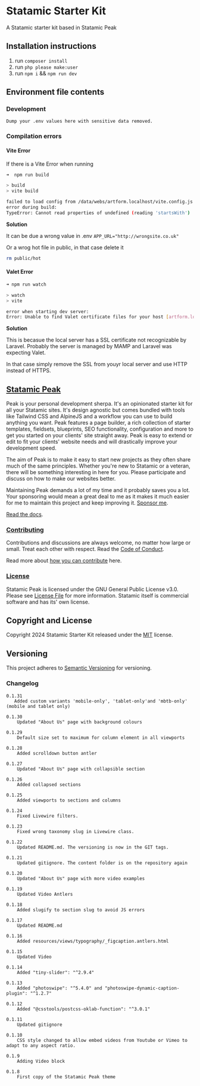 # Statamic Starter Kit
A Statamic starter kit based in Statamic Peak

## Installation instructions

1. run `composer install`
2. run `php please make:user`
3. run `npm i` && `npm run dev`

## Environment file contents

### Development

```env
Dump your .env values here with sensitive data removed.
```

### Compilation errors

#### Vite Error

If there is a Vite Error when running
```bash
➜  npm run build

> build
> vite build

failed to load config from /data/webs/artform.localhost/vite.config.js
error during build:
TypeError: Cannot read properties of undefined (reading 'startsWith')
```

**Solution**

It can be due a wrong value in .env
`APP_URL="http://wrongsite.co.uk"`

Or a wrog hot file in public, in that case delete it
```bash
rm public/hot
```

#### Valet Error

```bash
➜ npm run watch

> watch
> vite

error when starting dev server:
Error: Unable to find Valet certificate files for your host [artform.localhost]. Ensure you have run "valet secure".
```

**Solution**

This is becasue the local server has a SSL certificate not recognizable by Laravel. Probably the server is managed by MAMP and Laravel was expecting Valet.

In that case simply remove the SSL from youyr local server and use HTTP instead of HTTPS.

## [Statamic Peak](https://github.com/studio1902/statamic-peak#start-out-on-top)

Peak is your personal development sherpa. It's an opinionated starter kit for all your Statamic sites. It's design agnostic but comes bundled with tools like Tailwind CSS and AlpineJS and a workflow you can use to build anything you want. Peak features a page builder, a rich collection of starter templates, fieldsets, blueprints, SEO functionality, configuration and more to get you started on your clients' site straight away. Peak is easy to extend or edit to fit your clients' website needs and will drastically improve your development speed.

The aim of Peak is to make it easy to start new projects as they often share much of the same principles. Whether you're new to Statamic or a veteran, there will be something interesting in here for you. Please participate and discuss on how to make our websites better.

Maintaining Peak demands a lot of my time and it probably saves you a lot. Your sponsoring would mean a great deal to me as it makes it much easier for me to maintain this project and keep improving it. [Sponsor me](https://github.com/sponsors/studio1902).

[Read the docs](https://peak.1902.studio).

### [Contributing](https://github.com/studio1902/statamic-peak#contributing)

Contributions and discussions are always welcome, no matter how large or small. Treat each other with respect. Read the [Code of Conduct](https://github.com/studio1902/statamic-peak/blob/main/.github/CODE_OF_CONDUCT.md).

Read more about [how you can contribute](https://peak.1902.studio/other/contributing.html) here.

### [License](https://github.com/studio1902/statamic-peak#license)

Statamic Peak is licensed under the GNU General Public License v3.0. Please see [License File](https://github.com/studio1902/statamic-peak/blob/main/LICENSE.md) for more information. Statamic itself is commercial software and has its' own license.



## Copyright and License

[](https://github.com/pablorica/wordpress_codigo_theme#copyright-and-license)

Copyright 2024 Statamic Starter Kit released under the [MIT](https://github.com/pablorica/citysuburban/blob/main/LICENSE) license.

## Versioning

This project adheres to [Semantic Versioning](https://semver.org/) for versioning. 

### Changelog


```
0.1.31
   Added custom variants 'mobile-only', 'tablet-only'and 'mbtb-only' (mobile and tablet only)

0.1.30
    Updated "About Us" page with background colours

0.1.29
    Default size set to maximum for column element in all viewports

0.1.28
    Added scrolldown button antler

0.1.27
    Updated "About Us" page with collapsible section

0.1.26
    Added collapsed sections

0.1.25
    Added viewports to sections and columns

0.1.24
    Fixed Livewire filters.

0.1.23
    Fixed wrong taxonomy slug in Livewire class.

0.1.22
    Updated README.md. The versioning is now in the GIT tags.

0.1.21
    Updated gitignore. The content folder is on the repository again

0.1.20
    Updated "About Us" page with more video examples

0.1.19
    Updated Video Antlers

0.1.18
    Added slugify to section slug to avoid JS errors

0.1.17
    Updated README.md

0.1.16
    Added resources/views/typography/_figcaption.antlers.html

0.1.15
    Updated Video

0.1.14
    Added "tiny-slider": "^2.9.4"

0.1.13
    Added "photoswipe": "^5.4.0" and "photoswipe-dynamic-caption-plugin": "^1.2.7"

0.1.12
    Added "@csstools/postcss-oklab-function": "^3.0.1"

0.1.11
    Updated gitignore

0.1.10
    CSS style changed to allow embed videos from Youtube or Vimeo to adapt to any aspect ratio.

0.1.9
    Adding Video block

0.1.8
    First copy of the Statamic Peak theme

```